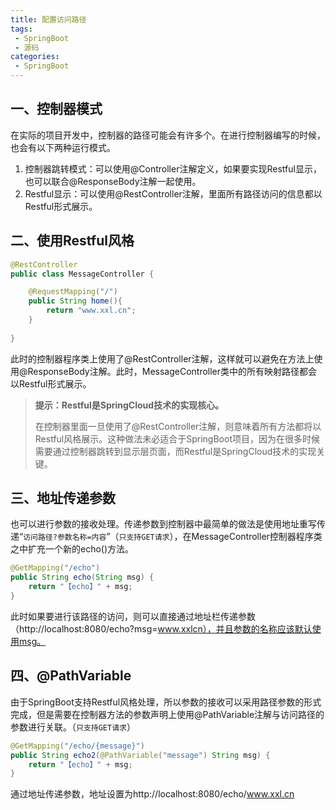 ```yaml
---
title: 配置访问路径
tags:
 - SpringBoot
 - 源码
categories: 
 - SpringBoot
---
```




## 一、控制器模式

在实际的项目开发中，控制器的路径可能会有许多个。在进行控制器编写的时候，也会有以下两种运行模式。

1. 控制器跳转模式：可以使用@Controller注解定义，如果要实现Restful显示，也可以联合@ResponseBody注解一起使用。
2. Restful显示：可以使用@RestController注解，里面所有路径访问的信息都以Restful形式展示。

## 二、使用Restful风格

~~~java
@RestController
public class MessageController {

    @RequestMapping("/")
    public String home(){
        return "www.xxl.cn";
    }
    
}
~~~

此时的控制器程序类上使用了@RestController注解，这样就可以避免在方法上使用@ResponseBody注解。此时，MessageController类中的所有映射路径都会以Restful形式展示。

> **提示：Restful是SpringCloud技术的实现核心。**
>
> 在控制器里面一旦使用了@RestController注解，则意味着所有方法都将以Restful风格展示。这种做法未必适合于SpringBoot项目，因为在很多时候需要通过控制器跳转到显示层页面，而Restful是SpringCloud技术的实现关键。

## 三、地址传递参数

也可以进行参数的接收处理。传递参数到控制器中最简单的做法是使用地址重写传递“`访问路径?参数名称=内容`”（`只支持GET请求`），在MessageController控制器程序类之中扩充一个新的echo()方法。

~~~java
@GetMapping("/echo")
public String echo(String msg) {
    return "【echo】" + msg;
}
~~~

此时如果要进行该路径的访问，则可以直接通过地址栏传递参数（http://localhost:8080/echo?msg=www.xxlcn），并且参数的名称应该默认使用msg。

## 四、@PathVariable

由于SpringBoot支持Restful风格处理，所以参数的接收可以采用路径参数的形式完成，但是需要在控制器方法的参数声明上使用@PathVariable注解与访问路径的参数进行关联。（`只支持GET请求`）

~~~java
@GetMapping("/echo/{message}")
public String echo2(@PathVariable("message") String msg) {
    return "【echo】" + msg;
}
~~~

通过地址传递参数，地址设置为http://localhost:8080/echo/www.xxl.cn